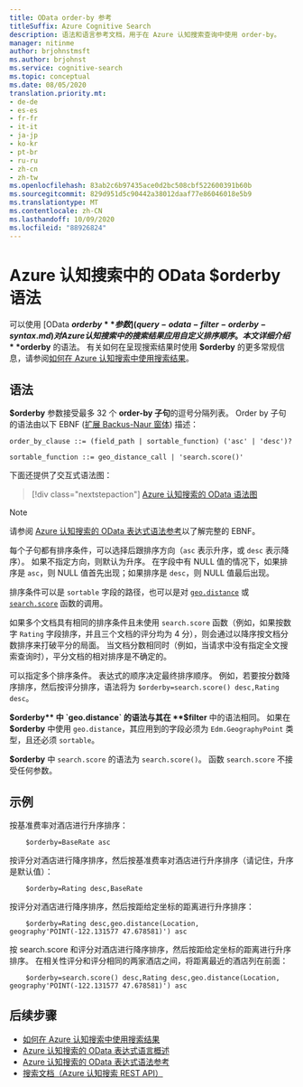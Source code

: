 ```yaml
---
title: OData order-by 参考
titleSuffix: Azure Cognitive Search
description: 语法和语言参考文档，用于在 Azure 认知搜索查询中使用 order-by。
manager: nitinme
author: brjohnstmsft
ms.author: brjohnst
ms.service: cognitive-search
ms.topic: conceptual
ms.date: 08/05/2020
translation.priority.mt:
- de-de
- es-es
- fr-fr
- it-it
- ja-jp
- ko-kr
- pt-br
- ru-ru
- zh-cn
- zh-tw
ms.openlocfilehash: 83ab2c6b97435ace0d2bc508cbf522600391b60b
ms.sourcegitcommit: 829d951d5c90442a38012daaf77e86046018e5b9
ms.translationtype: MT
ms.contentlocale: zh-CN
ms.lasthandoff: 10/09/2020
ms.locfileid: "88926824"
---
```

# <a name="odata-orderby-syntax-in-azure-cognitive-search"></a>Azure 认知搜索中的 OData $orderby 语法

 可以使用 [OData **$orderby** 参数](query-odata-filter-orderby-syntax.md)对 Azure 认知搜索中的搜索结果应用自定义排序顺序。 本文详细介绍 **$orderby** 的语法。 有关如何在呈现搜索结果时使用 **$orderby** 的更多常规信息，请参阅[如何在 Azure 认知搜索中使用搜索结果](search-pagination-page-layout.md)。

## <a name="syntax"></a>语法

**$orderby** 参数接受最多 32 个 **order-by 子句**的逗号分隔列表。 Order by 子句的语法由以下 EBNF ([扩展 Backus-Naur 窗体](https://en.wikipedia.org/wiki/Extended_Backus–Naur_form)) 描述：

<!-- Upload this EBNF using https://bottlecaps.de/rr/ui to create a downloadable railroad diagram. -->

```
order_by_clause ::= (field_path | sortable_function) ('asc' | 'desc')?

sortable_function ::= geo_distance_call | 'search.score()'
```

下面还提供了交互式语法图：

> [!div class="nextstepaction"]
> [Azure 认知搜索的 OData 语法图](https://azuresearch.github.io/odata-syntax-diagram/#order_by_clause)

> [!NOTE]
> 请参阅 [Azure 认知搜索的 OData 表达式语法参考](search-query-odata-syntax-reference.md)以了解完整的 EBNF。

每个子句都有排序条件，可以选择后跟排序方向（`asc` 表示升序，或 `desc` 表示降序）。 如果不指定方向，则默认为升序。 在字段中有 NULL 值的情况下，如果排序是 `asc`，则 NULL 值首先出现；如果排序是 `desc`，则 NULL 值最后出现。

排序条件可以是 `sortable` 字段的路径，也可以是对 [`geo.distance`](search-query-odata-geo-spatial-functions.md) 或 [`search.score`](search-query-odata-search-score-function.md) 函数的调用。

如果多个文档具有相同的排序条件且未使用 `search.score` 函数（例如，如果按数字 `Rating` 字段排序，并且三个文档的评分均为 4 分），则会通过以降序按文档分数排序来打破平分的局面。 当文档分数相同时（例如，当请求中没有指定全文搜索查询时），平分文档的相对排序是不确定的。

可以指定多个排序条件。 表达式的顺序决定最终排序顺序。 例如，若要按分数降序排序，然后按评分排序，语法将为 `$orderby=search.score() desc,Rating desc`。

**$orderby** 中 `geo.distance` 的语法与其在 **$filter** 中的语法相同。 如果在 **$orderby** 中使用 `geo.distance`，其应用到的字段必须为 `Edm.GeographyPoint` 类型，且还必须 `sortable`。

**$orderby** 中 `search.score` 的语法为 `search.score()`。 函数 `search.score` 不接受任何参数。

## <a name="examples"></a>示例

按基准费率对酒店进行升序排序：

```odata-filter-expr
    $orderby=BaseRate asc
```

按评分对酒店进行降序排序，然后按基准费率对酒店进行升序排序（请记住，升序是默认值）：

```odata-filter-expr
    $orderby=Rating desc,BaseRate
```

按评分对酒店进行降序排序，然后按距给定坐标的距离进行升序排序：

```odata-filter-expr
    $orderby=Rating desc,geo.distance(Location, geography'POINT(-122.131577 47.678581)') asc
```

按 search.score 和评分对酒店进行降序排序，然后按距给定坐标的距离进行升序排序。 在相关性评分和评分相同的两家酒店之间，将距离最近的酒店列在前面：

```odata-filter-expr
    $orderby=search.score() desc,Rating desc,geo.distance(Location, geography'POINT(-122.131577 47.678581)') asc
```

## <a name="next-steps"></a>后续步骤  

- [如何在 Azure 认知搜索中使用搜索结果](search-pagination-page-layout.md)
- [Azure 认知搜索的 OData 表达式语言概述](query-odata-filter-orderby-syntax.md)
- [Azure 认知搜索的 OData 表达式语法参考](search-query-odata-syntax-reference.md)
- [搜索文档（Azure 认知搜索 REST API）](/rest/api/searchservice/Search-Documents)